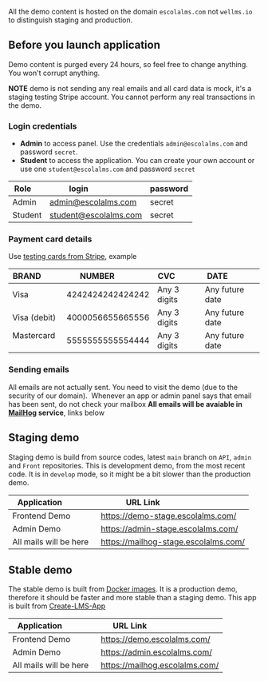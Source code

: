 All the demo content is hosted on the domain `escolalms.com` not `wellms.io` to distinguish staging and production.

## Before you launch application

Demo content is purged every 24 hours, so feel free to change anything. You won't corrupt anything.

**NOTE** demo is not sending any real emails and all card data is mock, it's a staging testing Stripe account.
You cannot perform any real transactions in the demo.

### Login credentials 

- **Admin** to access panel. Use the credentials `admin@escolalms.com` and password `secret`. 
- **Student** to access the application. You can create your own account or use one `student@escolalms.com` and password `secret`

| Role    | login                 | password |
|---------|-----------------------|----------|
| Admin   | admin@escolalms.com   | secret   |
| Student | student@escolalms.com | secret   |

### Payment card details

Use [testing cards from Stripe](https://stripe.com/docs/testing?numbers-or-method-or-token=card-numbers), example

| BRAND        | NUMBER           | CVC          | DATE            |
| ------------ | ---------------- | ------------ | --------------- |
| Visa         | 4242424242424242 | Any 3 digits | Any future date |
| Visa (debit) | 4000056655665556 | Any 3 digits | Any future date |
| Mastercard   | 5555555555554444 | Any 3 digits | Any future date |

### Sending emails 

All emails are not actually sent. You need to visit the demo (due to the security of our domain). 
Whenever an app or admin panel says that email has been sent, do not check your mailbox
**All emails will be avaiable in [MailHog](https://github.com/mailhog/MailHog) service**, links below 

## Staging demo

Staging demo is build from source codes, latest `main` branch on `API`, `admin` and `Front` repositories.
This is development demo, from the most recent code. It is in `develop` mode, so it might be a bit slower than the production demo. 

| Application             | URL Link                             |
|-------------------------|--------------------------------------|
| Frontend Demo           | https://demo-stage.escolalms.com/    |
| Admin Demo              | https://admin-stage.escolalms.com/   |
| All mails will be here  | https://mailhog-stage.escolalms.com/ |

## Stable demo

The stable demo is built from [Docker images](https://hub.docker.com/search?q=escolalms). It is a production demo, therefore it should be faster and more stable than a staging demo. This app is built from [Create-LMS-App](https://github.com/EscolaLMS/Create-LMS-App)

| Application             | URL Link                             |
|-------------------------|--------------------------------------|
| Frontend Demo           | https://demo.escolalms.com/    |
| Admin Demo              | https://admin.escolalms.com/   |
| All mails will be here  | https://mailhog.escolalms.com/ |

